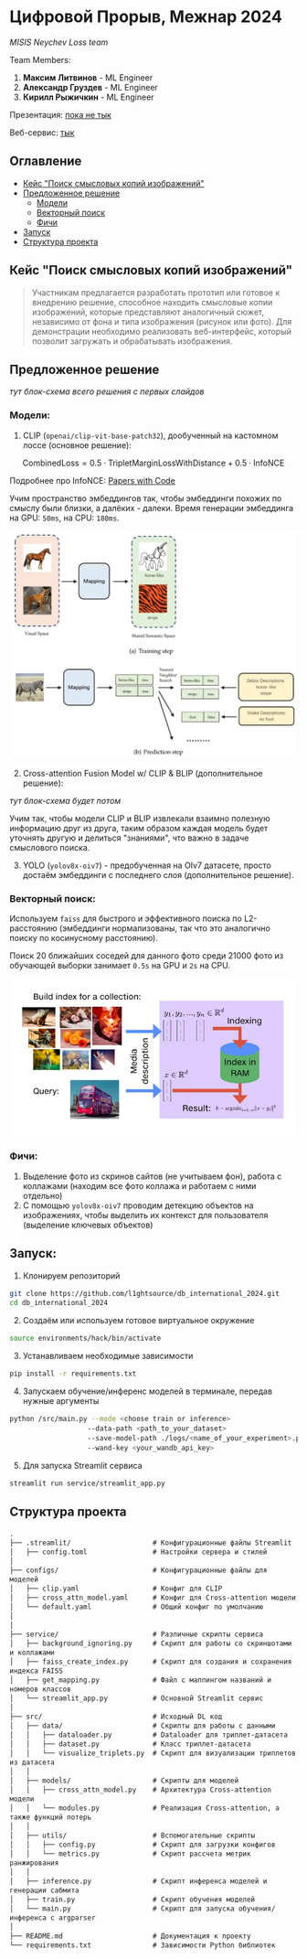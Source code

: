 # Цифровой Прорыв, Межнар 2024

*MISIS Neychev Loss team*

Team Members:
1) **Максим Литвинов** - ML Engineer
2) **Александр Груздев** - ML Engineer
3) **Кирилл Рыжичкин** - ML Engineer

Презентация: [пока не тык](google.com)

Веб-сервис: [тык](http://fotorientir.itatmisis.ru:8501/)

## Оглавление

- [Кейс "Поиск смысловых копий изображений"](#кейс-поиск-смысловых-копий-изображений)
- [Предложенное решение](#предложенное-решение)
  - [Модели](#модели)
  - [Векторный поиск](#векторный-поиск)
  - [Фичи](#фичи)
- [Запуск](#запуск)
- [Структура проекта](#структура-проекта)

## Кейс "Поиск смысловых копий изображений"

> Участникам предлагается разработать прототип или готовое к внедрению решение, способное находить смысловые копии изображений, которые представляют аналогичный сюжет, независимо от фона и типа изображения (рисунок или фото). Для демонстрации необходимо реализовать веб-интерфейс, который позволит загружать и обрабатывать изображения.

## Предложенное решение

*тут блок-схема всего решения с первых слайдов*

### Модели:
1) CLIP (`openai/clip-vit-base-patch32`), дообученный на кастомном лоссе (основное решение):

$$
\text{CombinedLoss} = 0.5 \cdot \text{TripletMarginLossWithDistance} + 0.5 \cdot \text{InfoNCE}
$$

Подробнее про InfoNCE: [Papers with Code](https://paperswithcode.com/method/infonce)

Учим пространство эмбеддингов так, чтобы эмбеддинги похожих по смыслу были близки, а далёких - далеки.
Время генерации эмбеддинга на GPU: `50ms`, на CPU: `180ms`.

![clip](img/clip.webp)

2) Cross-attention Fusion Model w/ CLIP & BLIP (дополнительное решение):

*тут блок-схема будет потом*

Учим так, чтобы модели CLIP и BLIP извлекали взаимно полезную информацию друг из друга, таким образом каждая модель будет уточнять другую и делиться "знаниями", что важно в задаче смыслового поиска.

3) YOLO (`yolov8x-oiv7`) - предобученная на OIv7 датасете, просто достаём эмбеддинги с последнего слоя (дополнительное решение).

### Векторный поиск:

Используем `faiss` для быстрого и эффективного поиска по L2-расстоянию (эмбеддинги нормализованы, так что это аналогично поиску по косинусному расстоянию).

Поиск 20 ближайших соседей для данного фото среди 21000 фото из обучающей выборки занимает `0.5s` на GPU и `2s` на CPU.

![faiss](img/faiss.webp)

### Фичи:

1) Выделение фото из скринов сайтов (не учитываем фон), работа с коллажами (находим все фото коллажа и работаем с ними отдельно)
2) С помощью `yolov8x-oiv7` проводим детекцию объектов на изображениях, чтобы выделить их контекст для пользователя (выделение ключевых объектов)

## Запуск:

1) Клонируем репозиторий 
```bash
git clone https://github.com/l1ghtsource/db_international_2024.git
cd db_international_2024
```
2) Создаём или используем готовое виртуальное окружение 
```bash
source environments/hack/bin/activate
```
3) Устанавливаем необходимые зависимости
```bash
pip install -r requirements.txt
```
4) Запускаем обучение/инференс моделей в терминале, передав нужные аргументы
```bash
python /src/main.py --mode <choose train or inference> 
                   --data-path <path_to_your_dataset> 
                   --save-model-path ./logs/<name_of_your_experiment>.pth 
                   --wand-key <your_wandb_api_key>
``` 
5) Для запуска Streamlit сервиса
```bash
streamlit run service/streamlit_app.py
```

## Структура проекта

```
.
├── .streamlit/                    # Конфигурационные файлы Streamlit
│   ├── config.toml                # Настройки сервера и стилей
│
├── configs/                       # Конфигурационные файлы для моделей
│   ├── clip.yaml                  # Конфиг для CLIP 
│   ├── cross_attn_model.yaml      # Конфиг для Cross-attention модели
│   └── default.yaml               # Общий конфиг по умолчанию
│
│
├── service/                       # Различные скрипты сервиса
│   ├── background_ignoring.py     # Скрипт для работы со скриншотами и коллажами
│   ├── faiss_create_index.py      # Скрипт для создания и сохранения индекса FAISS
│   ├── get_mapping.py             # Файл с маппингом названий и номеров классов
│   └── streamlit_app.py           # Основной Streamlit сервис
│
├── src/                           # Исходный DL код
│   ├── data/                      # Скрипты для работы с данными
│   │   ├── dataloader.py          # Dataloader для триплет-датасета
│   │   ├── dataset.py             # Класс триплет-датасета
│   │   └── visualize_triplets.py  # Скрипт для визуализации триплетов из датасета
│   │
│   ├── models/                    # Скрипты для моделей
│   │   ├── cross_attn_model.py    # Архитектура Cross-attention модели
│   │   └── modules.py             # Реализация Cross-attention, а также функций потерь
│   │
│   ├── utils/                     # Вспомогательные скрипты
│   │   ├── config.py              # Скрипт для загрузки конфигов
│   │   └── metrics.py             # Скрипт рассчета метрик ранжирования
│   │  
│   ├── inference.py               # Скрипт инференса моделей и генерации сабмита
│   ├── train.py                   # Скрипт обучения моделей
│   └── main.py                    # Скрипт для запуска обучения/инференса с argparser
│
├── README.md                      # Документация к проекту           
└── requirements.txt               # Зависимости Python библиотек
```
